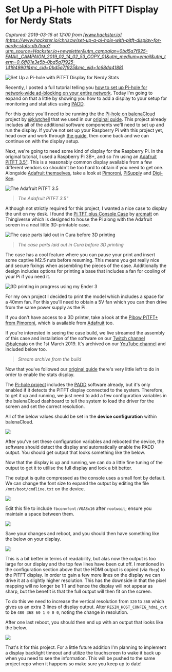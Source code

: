 # Set Up a Pi-hole with PiTFT Display for Nerdy Stats

_Captured: 2019-03-16 at 12:00 from [www.hackster.io](https://www.hackster.io/chriscw/set-up-a-pi-hole-with-pitft-display-for-nerdy-stats-d575aa?utm_source=Hackster.io+newsletter&utm_campaign=0bd5a7f925-EMAIL_CAMPAIGN_2019_02_14_02_53_COPY_01&utm_medium=email&utm_term=0_6ff81e3e5b-0bd5a7f925-141949901&mc_cid=0bd5a7f925&mc_eid=1c68da4188)_

![Set Up a Pi-hole with PiTFT Display for Nerdy Stats](https://hackster.imgix.net/uploads/attachments/805356/main-image-logo_s1uW7ms4OL.jpg?auto=compress%2Cformat&w=900&h=675&fit=min)

Recently, I posted a full tutorial telling you [how to set up Pi-hole for network-wide ad-blocking on your entire network](https://www.balena.io/blog/deploy-network-wide-ad-blocking-with-pi-hole-and-a-raspberry-pi/). Today I'm going to expand on that a little by showing you how to add a display to your setup for monitoring and statistics using [PADD](https://github.com/jpmck/PADD).

For this guide you'll need to be running the the [Pi-hole on balenaCloud](https://github.com/klutchell/balena-pihole) project by [@klutchell](https://github.com/klutchell) that we used in our [original guide](https://www.balena.io/blog/deploy-network-wide-ad-blocking-with-pi-hole-and-a-raspberry-pi/). This project already includes all of the additional software components we'll need to set up and run the display. If you've not set up your Raspberry Pi with this project yet, head over and work through [the guide](https://www.balena.io/blog/deploy-network-wide-ad-blocking-with-pi-hole-and-a-raspberry-pi/), then come back and we can continue on with the display setup.

Next, we're going to need some kind of display for the Raspberry Pi. In the original tutorial, I used a Raspberry Pi 3B+, and so I'm using an [Adafruit PiTFT 3.5"](https://www.adafruit.com/product/2441). This is a reasonably common display available from a few different vendors so shouldn't be too hard to obtain if you need to get one. Alongside [Adafruit themselves](https://www.adafruit.com/product/2441), take a look at [Pimoroni](https://shop.pimoroni.com/products/pitft-plus-480x320-3-5-tft-touchscreen-for-raspberry-pi-pi-2-and-model-a-b), [PiSupply](https://uk.pi-supply.com/products/adafruit-pitft-plus-480x320-3-5-tfttouchscreen-raspberry-pi-pi-2-model-a-plus-b-plus) and [Digi-Key](https://www.digikey.com/products/en?mpart=2097&v=1528).

![The Adafruit PiTFT 3.5](https://hackster.imgix.net/uploads/attachments/805258/adafruit-display_Obqzd8SjXs.jpg?auto=compress%2Cformat&w=740&h=555&fit=max)

> _The Adafruit PiTFT 3.5"_

Although not strictly required for this project, I wanted a nice case to display the unit on my desk. I found the [Pi TFT plus Console Case](https://www.thingiverse.com/thing:2471701) by [arcmatt](https://www.thingiverse.com/arcmatt/about) on Thingiverse which is designed to house the Pi along with the Adafruit screen in a neat little 3D-printable case.

![The case parts laid out in Cura before 3D printing](https://hackster.imgix.net/uploads/attachments/805260/case3d_YaMk5asmXT.png?auto=compress%2Cformat&w=740&h=555&fit=max)

> _The case parts laid out in Cura before 3D printing_

The case has a cool feature where you can pause your print and insert some captive M2.5 nuts before resuming. This means you get really nice and secure fixings when assembling the pieces of the case. Additionally the design includes options for printing a base that includes a fan for cooling of your Pi if you need it.

![3D printing in progress using my Ender 3](https://hackster.imgix.net/uploads/attachments/805264/case-printing_7lZy0L8yCm.jpg?auto=compress%2Cformat&w=740&h=555&fit=max)

For my own project I decided to print the model which includes a space for a 40mm fan. For this you'll need to obtain a 5V fan which you can then drive from the same power supply as the Pi.

If you don't have access to a 3D printer, take a look at the [Pibow PiTFT+ from Pimoroni](https://shop.pimoroni.com/products/pibow-pitft), which is available from [Adafruit](https://www.adafruit.com/product/2779) too.

If you're interested in seeing the case build, we live streamed the assembly of this case and installation of the software on our [Twitch channel @balenaio](https://www.twitch.tv/balenaio/) on the 1st March 2019. It's archived on our [YouTube channel](https://www.youtube.com/c/balenaio) and included below too.

> _Stream archive from the build_

Now that you've followed our [original guide](https://www.balena.io/blog/deploy-network-wide-ad-blocking-with-pi-hole-and-a-raspberry-pi/) there's very little left to do in order to enable the stats display.

The [Pi-hole project](https://github.com/klutchell/balena-pihole) includes the [PADD](https://github.com/jpmck/PADD) software already, but it's only enabled if it detects the PiTFT display connected to the system. Therefore, to get it up and running, we just need to add a few configuration variables in the balenaCloud dashboard to tell the system to load the driver for the screen and set the correct resolution.

All of the below values should be set in the **device configuration** within balenaCloud.

![](https://hackster.imgix.net/uploads/attachments/805319/screenshot_2019-03-12_at_15_08_10_h6y5sruoIt.png?auto=compress%2Cformat&w=740&h=555&fit=max)

After you've set these configuration variables and rebooted the device, the software should detect the display and automatically enable the PADD output. You should get output that looks something like the below.

Now that the display is up and running, we can do a little fine tuning of the output to get it to utilise the full display and look a bit better.

The output is quite compressed as the console uses a small font by default. We can change the font size to expand the output by editing the file `/mnt/boot/cmdline.txt` on the device.

![](https://hackster.imgix.net/uploads/attachments/805268/cmdline-txt_esU9BvFZjw.png?auto=compress%2Cformat&w=740&h=555&fit=max)

Edit this file to include `fbcon=font:VGA8x16` after `rootwait`; ensure you maintain a space between them.

![](https://hackster.imgix.net/uploads/attachments/805281/font-setting_8TGiyLAzew.png?auto=compress%2Cformat&w=740&h=555&fit=max)

Save your changes and reboot, and you should then have something like the below on your display.

![](https://hackster.imgix.net/uploads/attachments/805282/second-output_5Zr24hwdHK.jpg?auto=compress%2Cformat&w=740&h=555&fit=max)

This is a bit better in terms of readability, but alas now the output is too large for our display and the top few lines have been cut off. I mentioned in the configuration section above that the HDMI output is copied (via `fbcp`) to the PiTFT display. In order to gain a few more lines on the display we can drive it at a slightly higher resolution. This has the downside in that the pixel mapping will no longer be 1:1 and hence the display will not appear as sharp, but the benefit is that the full output will then fit on the screen.

To do this we need to increase the vertical resolution from `320` to `368` which gives us an extra 3 lines of display output. Alter `RESIN_HOST_CONFIG_hdmi_cvt` to be `480 368 60 1 0 0 0`, noting the change in resolution.

After one last reboot, you should then end up with an output that looks like the below.

![](https://hackster.imgix.net/uploads/attachments/805285/final-output_Zmquv89sbN.jpg?auto=compress%2Cformat&w=740&h=555&fit=max)

That's it for this project. For a little future addition I'm planning to implement a display backlight timeout and utilize the touchscreen to wake it back up when you need to see the information. This will be pushed to the same project repo when it happens so make sure you keep up to date!
